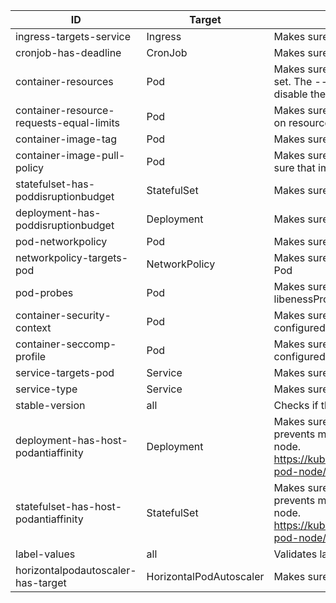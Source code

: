 <!-- This file was generated by hack/generate-list-docs.py -->
| ID | Target | Description | Enabled |
|----|--------|-------------|---------|
| ingress-targets-service | Ingress | Makes sure that the Ingress targets a Service | default |
| cronjob-has-deadline | CronJob | Makes sure that all CronJobs has a configured deadline | default |
| container-resources | Pod | Makes sure that all pods have resource limits and requests set. The --ignore-container-cpu-limit flag can be used to disable the requirement of having a CPU limit | default |
| container-resource-requests-equal-limits | Pod | Makes sure that all pods have the same requests as limits on resources set. | optional |
| container-image-tag | Pod | Makes sure that a explicit non-latest tag is used | default |
| container-image-pull-policy | Pod | Makes sure that the pullPolicy is set to Always. This makes sure that imagePullSecrets are always validated. | default |
| statefulset-has-poddisruptionbudget | StatefulSet | Makes sure that all StatefulSets are targeted by a PDB | default |
| deployment-has-poddisruptionbudget | Deployment | Makes sure that all Deployments are targeted by a PDB | default |
| pod-networkpolicy | Pod | Makes sure that all Pods are targeted by a NetworkPolicy | default |
| networkpolicy-targets-pod | NetworkPolicy | Makes sure that all NetworkPolicies targets at least one Pod | default |
| pod-probes | Pod | Makes sure that all Pods have bot a readinessProbe and a libenessProbe configured | default |
| container-security-context | Pod | Makes sure that all pods have good securityContexts configured | default |
| container-seccomp-profile | Pod | Makes sure that all pods have a Seccomp profile configured | optional |
| service-targets-pod | Service | Makes sure that all Services targets a Pod | default |
| service-type | Service | Makes sure that the Service type is not NodePort | default |
| stable-version | all | Checks if the object is using a deprecated apiVersion | default |
| deployment-has-host-podantiaffinity | Deployment | Makes sure that a podAntiAffinity has been set that prevents multiple pods from being scheduled on the same node. https://kubernetes.io/docs/concepts/configuration/assign-pod-node/ | default |
| statefulset-has-host-podantiaffinity | StatefulSet | Makes sure that a podAntiAffinity has been set that prevents multiple pods from being scheduled on the same node. https://kubernetes.io/docs/concepts/configuration/assign-pod-node/ | default |
| label-values | all | Validates label values | default |
| horizontalpodautoscaler-has-target | HorizontalPodAutoscaler | Makes sure that the HPA targets a valid object | default |

